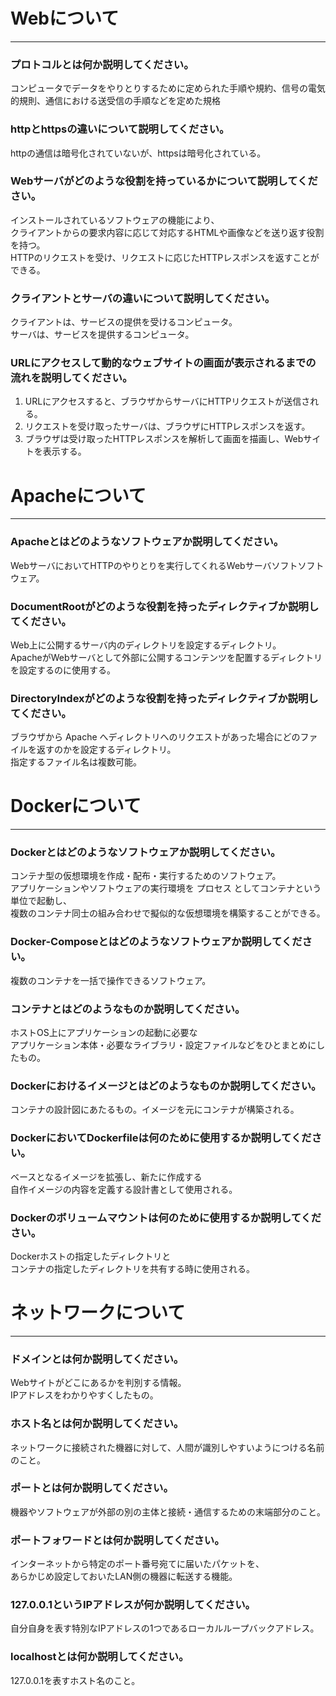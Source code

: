 # Webについて
---
### プロトコルとは何か説明してください。
コンピュータでデータをやりとりするために定められた手順や規約、信号の電気的規則、通信における送受信の手順などを定めた規格


### httpとhttpsの違いについて説明してください。
httpの通信は暗号化されていないが、httpsは暗号化されている。


### Webサーバがどのような役割を持っているかについて説明してください。
インストールされているソフトウェアの機能により、  
クライアントからの要求内容に応じて対応するHTMLや画像などを送り返す役割を持つ。  
HTTPのリクエストを受け、リクエストに応じたHTTPレスポンスを返すことができる。


### クライアントとサーバの違いについて説明してください。
クライアントは、サービスの提供を受けるコンピュータ。  
サーバは、サービスを提供するコンピュータ。


### URLにアクセスして動的なウェブサイトの画面が表示されるまでの流れを説明してください。
1. URLにアクセスすると、ブラウザからサーバにHTTPリクエストが送信される。  
1. リクエストを受け取ったサーバは、ブラウザにHTTPレスポンスを返す。  
1. ブラウザは受け取ったHTTPレスポンスを解析して画面を描画し、Webサイトを表示する。



# Apacheについて
---
### Apacheとはどのようなソフトウェアか説明してください。
WebサーバにおいてHTTPのやりとりを実行してくれるWebサーバソフトソフトウェア。


### DocumentRootがどのような役割を持ったディレクティブか説明してください。
Web上に公開するサーバ内のディレクトリを設定するディレクトリ。  
ApacheがWebサーバとして外部に公開するコンテンツを配置するディレクトリを設定するのに使用する。


### DirectoryIndexがどのような役割を持ったディレクティブか説明してください。
ブラウザから Apache へディレクトリへのリクエストがあった場合にどのファイルを返すのかを設定するディレクトリ。  
指定するファイル名は複数可能。




# Dockerについて
---
### Dockerとはどのようなソフトウェアか説明してください。
コンテナ型の仮想環境を作成・配布・実行するためのソフトウェア。  
アプリケーションやソフトウェアの実行環境を プロセス としてコンテナという単位で起動し、  
複数のコンテナ同士の組み合わせで擬似的な仮想環境を構築することができる。


### Docker-Composeとはどのようなソフトウェアか説明してください。
複数のコンテナを一括で操作できるソフトウェア。


### コンテナとはどのようなものか説明してください。
ホストOS上にアプリケーションの起動に必要な  
アプリケーション本体・必要なライブラリ・設定ファイルなどをひとまとめにしたもの。


### Dockerにおけるイメージとはどのようなものか説明してください。
コンテナの設計図にあたるもの。イメージを元にコンテナが構築される。


### DockerにおいてDockerfileは何のために使用するか説明してください。
ベースとなるイメージを拡張し、新たに作成する  
自作イメージの内容を定義する設計書として使用される。


### Dockerのボリュームマウントは何のために使用するか説明してください。
Dockerホストの指定したディレクトリと  
コンテナの指定したディレクトリを共有する時に使用される。



# ネットワークについて
---
### ドメインとは何か説明してください。
Webサイトがどこにあるかを判別する情報。  
IPアドレスをわかりやすくしたもの。


### ホスト名とは何か説明してください。
ネットワークに接続された機器に対して、人間が識別しやすいようにつける名前のこと。


### ポートとは何か説明してください。
機器やソフトウェアが外部の別の主体と接続・通信するための末端部分のこと。


### ポートフォワードとは何か説明してください。
インターネットから特定のポート番号宛てに届いたパケットを、  
あらかじめ設定しておいたLAN側の機器に転送する機能。


### 127.0.0.1というIPアドレスが何か説明してください。
自分自身を表す特別なIPアドレスの1つであるローカルループバックアドレス。


### localhostとは何か説明してください。
127.0.0.1を表すホスト名のこと。  




